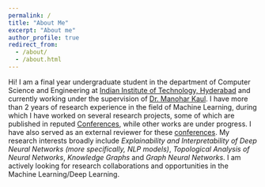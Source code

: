 ```yaml
---
permalink: /
title: "About Me"
excerpt: "About me"
author_profile: true
redirect_from: 
  - /about/
  - /about.html
---
```


Hi! I am a final year undergraduate student in the department of Computer Science and Engineering at [Indian Institute of Technology, Hyderabad](https://www.iith.ac.in/) and currently working under the supervision of [Dr. Manohar Kaul](https://www.iith.ac.in/~mkaul/). I have more than 2 years of research experience in the field of Machine Learning, during which I have worked on several research projects, some of which are published in reputed [Conferences](https://chauhanjatin10.github.io/publications/), while other works are under progress. I have also served as an external reviewer for these [conferences](https://chauhanjatin10.github.io/service/). My research interests broadly include *Explainability and Interpretability of Deep Neural Networks (more specifically, NLP models)*, *Topological Analysis of Neural Networks*, *Knowledge Graphs* and *Graph Neural Networks*. I am actively looking for research collaborations and opportunities in the Machine Learning/Deep Learning.